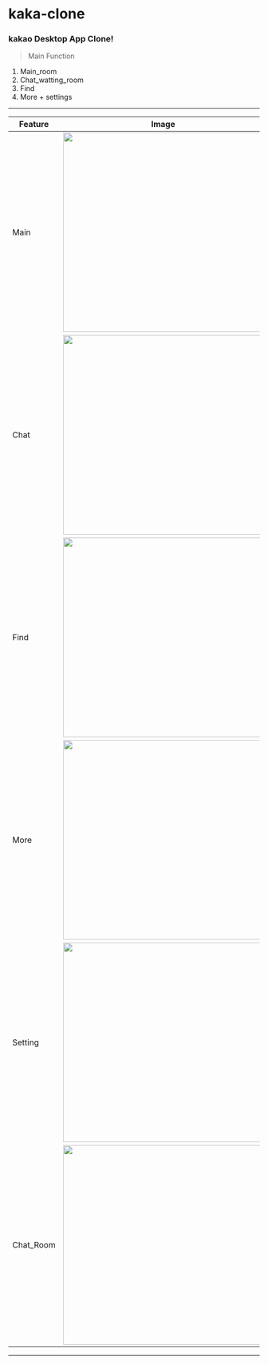 # kaka-clone

### kakao Desktop App Clone!

> Main Function
1) Main_room
2) Chat_watting_room
3) Find
4) More + settings
______________________
|Feature|Image|Description|
|--|--|--|
|Main|<img src="https://user-images.githubusercontent.com/60593969/102730196-28d2b980-4377-11eb-86ec-cf61c2645cb8.jpg" width="400"><br>|1|
|Chat|<img src="https://user-images.githubusercontent.com/60593969/102730496-53714200-4378-11eb-8df5-4c04d33498d0.jpg" width="400"><br>|2|
|Find|<img src="https://user-images.githubusercontent.com/60593969/103153122-82047800-47d1-11eb-8ad7-d2c24b7808b0.jpg" width="400"><br>|2|
|More|<img src="https://user-images.githubusercontent.com/60593969/103153123-84ff6880-47d1-11eb-80f7-232788cd9609.jpg" width="400"><br>|2|
|Setting|<img src="https://user-images.githubusercontent.com/60593969/103153124-84ff6880-47d1-11eb-8942-c71dabe5f8ed.jpg" width="400"><br>|2|
|Chat_Room|<img src="https://user-images.githubusercontent.com/60593969/103153126-8597ff00-47d1-11eb-8221-1ab5c12c2efd.jpg" width="400"><br>|2|

______________________
